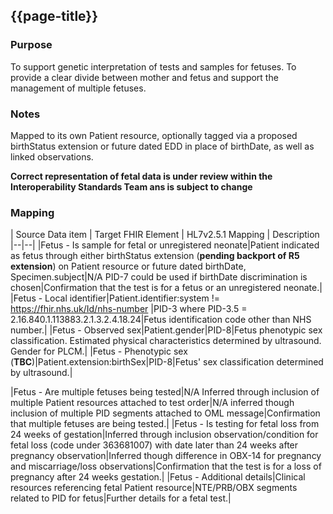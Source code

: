 ## {{page-title}}

### Purpose
To support genetic interpretation of tests and samples for fetuses.
To provide a clear divide between mother and fetus and support the management of multiple fetuses.

### Notes
Mapped to its own Patient resource, optionally tagged via a proposed birthStatus extension or future dated EDD in place of birthDate, as well as linked observations.

**Correct representation of fetal data is under review within the Interoperability Standards Team ans is subject to change**

### Mapping
| Source Data item | Target FHIR Element | HL7v2.5.1 Mapping | Description 
|--|--|
|Fetus - Is sample for fetal or unregistered neonate|Patient indicated as fetus through either birthStatus extension (**pending backport of R5 extension**) on Patient resource or future dated birthDate, Specimen.subject|N/A PID-7 could be used if birthDate discrimination is chosen|Confirmation that the test is for a fetus or an unregistered neonate.|
|Fetus - Local identifier|Patient.identifier:system != https://fhir.nhs.uk/Id/nhs-number |PID-3 where PID-3.5 = 2.16.840.1.113883.2.1.3.2.4.18.24|Fetus identification code other than NHS number.|
|Fetus - Observed sex|Patient.gender|PID-8|Fetus phenotypic sex classification. Estimated physical characteristics determined by ultrasound. Gender for PLCM.|
|Fetus - Phenotypic sex (**TBC**)|Patient.extension:birthSex|PID-8|Fetus' sex classification determined by ultrasound.|
<!--|Fetus - Karyotypic sex|Observation.code( subject=Patient )|OBX-5 with appropriate SNOMED/READ/LOINC code|Absence or presence of X chromosome in the fetus.|-->
|Fetus - Are multiple fetuses being tested|N/A Inferred through inclusion of multiple Patient resources attached to test order|N/A inferred though inclusion of multiple PID segments attached to OML message|Confirmation that multiple fetuses are being tested.|
|Fetus - Is testing for fetal loss from 24 weeks of gestation|Inferred through inclusion observation/condition for fetal loss (code under 363681007) with date later than 24 weeks after pregnancy observation|Inferred though difference in OBX-14 for pregnancy and miscarriage/loss observations|Confirmation that the test is for a loss of pregnancy after 24 weeks gestation.|
|Fetus - Additional details|Clinical resources referencing fetal Patient resource|NTE/PRB/OBX segments related to PID for fetus|Further details for a fetal test.|
